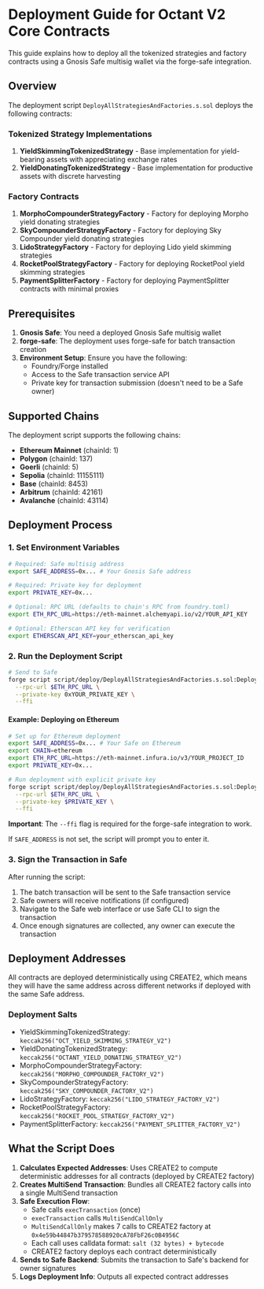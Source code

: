 # Deployment Guide for Octant V2 Core Contracts

This guide explains how to deploy all the tokenized strategies and factory contracts using a Gnosis Safe multisig wallet via the forge-safe integration.

## Overview

The deployment script `DeployAllStrategiesAndFactories.s.sol` deploys the following contracts:

### Tokenized Strategy Implementations
1. **YieldSkimmingTokenizedStrategy** - Base implementation for yield-bearing assets with appreciating exchange rates
2. **YieldDonatingTokenizedStrategy** - Base implementation for productive assets with discrete harvesting

### Factory Contracts  
1. **MorphoCompounderStrategyFactory** - Factory for deploying Morpho yield donating strategies
2. **SkyCompounderStrategyFactory** - Factory for deploying Sky Compounder yield donating strategies
3. **LidoStrategyFactory** - Factory for deploying Lido yield skimming strategies
4. **RocketPoolStrategyFactory** - Factory for deploying RocketPool yield skimming strategies
5. **PaymentSplitterFactory** - Factory for deploying PaymentSplitter contracts with minimal proxies

## Prerequisites

1. **Gnosis Safe**: You need a deployed Gnosis Safe multisig wallet
2. **forge-safe**: The deployment uses forge-safe for batch transaction creation
3. **Environment Setup**: Ensure you have the following:
   - Foundry/Forge installed
   - Access to the Safe transaction service API
   - Private key for transaction submission (doesn't need to be a Safe owner)

## Supported Chains

The deployment script supports the following chains:
- **Ethereum Mainnet** (chainId: 1)
- **Polygon** (chainId: 137) 
- **Goerli** (chainId: 5)
- **Sepolia** (chainId: 11155111)
- **Base** (chainId: 8453)
- **Arbitrum** (chainId: 42161)
- **Avalanche** (chainId: 43114)

## Deployment Process

### 1. Set Environment Variables

```bash
# Required: Safe multisig address
export SAFE_ADDRESS=0x... # Your Gnosis Safe address

# Required: Private key for deployment
export PRIVATE_KEY=0x...

# Optional: RPC URL (defaults to chain's RPC from foundry.toml)
export ETH_RPC_URL=https://eth-mainnet.alchemyapi.io/v2/YOUR_API_KEY

# Optional: Etherscan API key for verification
export ETHERSCAN_API_KEY=your_etherscan_api_key
```

### 2. Run the Deployment Script

```bash
# Send to Safe
forge script script/deploy/DeployAllStrategiesAndFactories.s.sol:DeployAllStrategiesAndFactories \
  --rpc-url $ETH_RPC_URL \
  --private-key 0xYOUR_PRIVATE_KEY \
  --ffi
```

#### Example: Deploying on Ethereum

```bash
# Set up for Ethereum deployment
export SAFE_ADDRESS=0x... # Your Safe on Ethereum
export CHAIN=ethereum
export ETH_RPC_URL=https://eth-mainnet.infura.io/v3/YOUR_PROJECT_ID
export PRIVATE_KEY=0x...

# Run deployment with explicit private key
forge script script/deploy/DeployAllStrategiesAndFactories.s.sol:DeployAllStrategiesAndFactories \
  --rpc-url $ETH_RPC_URL \
  --private-key $PRIVATE_KEY \
  --ffi
```

**Important**: The `--ffi` flag is required for the forge-safe integration to work.

If `SAFE_ADDRESS` is not set, the script will prompt you to enter it.

### 3. Sign the Transaction in Safe

After running the script:
1. The batch transaction will be sent to the Safe transaction service
2. Safe owners will receive notifications (if configured)
3. Navigate to the Safe web interface or use Safe CLI to sign the transaction
4. Once enough signatures are collected, any owner can execute the transaction

## Deployment Addresses

All contracts are deployed deterministically using CREATE2, which means they will have the same address across different networks if deployed with the same Safe address.

### Deployment Salts
- YieldSkimmingTokenizedStrategy: `keccak256("OCT_YIELD_SKIMMING_STRATEGY_V2")`
- YieldDonatingTokenizedStrategy: `keccak256("OCTANT_YIELD_DONATING_STRATEGY_V2")`
- MorphoCompounderStrategyFactory: `keccak256("MORPHO_COMPOUNDER_FACTORY_V2")`
- SkyCompounderStrategyFactory: `keccak256("SKY_COMPOUNDER_FACTORY_V2")`
- LidoStrategyFactory: `keccak256("LIDO_STRATEGY_FACTORY_V2")`
- RocketPoolStrategyFactory: `keccak256("ROCKET_POOL_STRATEGY_FACTORY_V2")`
- PaymentSplitterFactory: `keccak256("PAYMENT_SPLITTER_FACTORY_V2")`

## What the Script Does

1. **Calculates Expected Addresses**: Uses CREATE2 to compute deterministic addresses for all contracts (deployed by CREATE2 factory)
2. **Creates MultiSend Transaction**: Bundles all CREATE2 factory calls into a single MultiSend transaction
3. **Safe Execution Flow**:
   - Safe calls `execTransaction` (once)
   - `execTransaction` calls `MultiSendCallOnly`
   - `MultiSendCallOnly` makes 7 calls to CREATE2 factory at `0x4e59b44847b379578588920cA78FbF26c0B4956C`
   - Each call uses calldata format: `salt (32 bytes) + bytecode`
   - CREATE2 factory deploys each contract deterministically
4. **Sends to Safe Backend**: Submits the transaction to Safe's backend for owner signatures
5. **Logs Deployment Info**: Outputs all expected contract addresses

